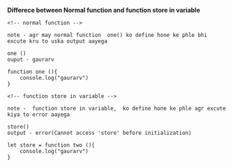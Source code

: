 
**Differece between Normal function and function store in variable**

```
<!-- normal function -->

note - agr may normal function  one() ko define hone ke phle bhi excute kru to uska output aayega 

one ()
ouput - gaurarv

function one (){
    console.log("gaurarv")
}
```

```
<!-- function store in variable -->

note -  function store in variable,  ko define hone ke phle agr excute kiya to error aayega 

store() 
output - error(Cannot access 'store' before initialization)

let store = function two (){
    console.log("gaurarv")
}
```
